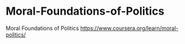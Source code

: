 # Moral-Foundations-of-Politics
Moral Foundations of Politics https://www.coursera.org/learn/moral-politics/
